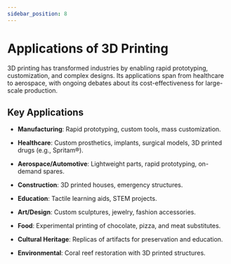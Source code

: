 ```yaml
---
sidebar_position: 8
---
```

# Applications of 3D Printing
3D printing has transformed industries by enabling rapid prototyping, customization, and complex designs. Its applications span from healthcare to aerospace, with ongoing debates about its cost-effectiveness for large-scale production.

Key Applications
----------------

*   **Manufacturing**: Rapid prototyping, custom tools, mass customization.
    
*   **Healthcare**: Custom prosthetics, implants, surgical models, 3D printed drugs (e.g., Spritam®).
    
*   **Aerospace/Automotive**: Lightweight parts, rapid prototyping, on-demand spares.
    
*   **Construction**: 3D printed houses, emergency structures.
    
*   **Education**: Tactile learning aids, STEM projects.
    
*   **Art/Design**: Custom sculptures, jewelry, fashion accessories.
    
*   **Food**: Experimental printing of chocolate, pizza, and meat substitutes.
    
*   **Cultural Heritage**: Replicas of artifacts for preservation and education.
    
*   **Environmental**: Coral reef restoration with 3D printed structures.